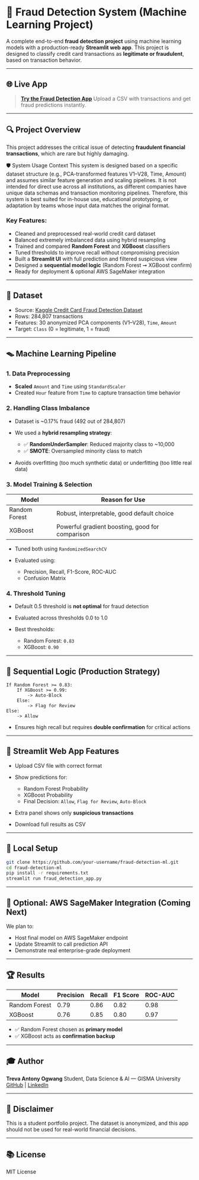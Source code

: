# 🚨 Fraud Detection System (Machine Learning Project)

A complete end-to-end **fraud detection project** using machine learning models with a production-ready **Streamlit web app**. This project is designed to classify credit card transactions as **legitimate or fraudulent**, based on transaction behavior.

---

## 🌐 Live App

> **[Try the Fraud Detection App]([https://your-app-link.streamlit.app](https://shikafraud.streamlit.app/))**
> Upload a CSV with transactions and get fraud predictions instantly.

---

## 🔍 Project Overview

This project addresses the critical issue of detecting **fraudulent financial transactions**, which are rare but highly damaging.

🛡️ System Usage Context
This system is designed based on a specific dataset structure (e.g., PCA-transformed features V1–V28, Time, Amount) and assumes similar feature generation and scaling pipelines.
It is not intended for direct use across all institutions, as different companies have unique data schemas and transaction monitoring pipelines.
Therefore, this system is best suited for in-house use, educational prototyping, or adaptation by teams whose input data matches the original format.

### Key Features:

* Cleaned and preprocessed real-world credit card dataset
* Balanced extremely imbalanced data using hybrid resampling
* Trained and compared **Random Forest** and **XGBoost** classifiers
* Tuned thresholds to improve recall without compromising precision
* Built a **Streamlit UI** with full prediction and filtered suspicious view
* Designed a **sequential model logic** (Random Forest ➞ XGBoost confirm)
* Ready for deployment & optional AWS SageMaker integration

---

## 📂 Dataset

* Source: [Kaggle Credit Card Fraud Detection Dataset](https://www.kaggle.com/mlg-ulb/creditcardfraud)
* Rows: 284,807 transactions
* Features: 30 anonymized PCA components (V1–V28), `Time`, `Amount`
* Target: `Class` (0 = legitimate, 1 = fraud)

---

## 🪤 Machine Learning Pipeline

### 1. Data Preprocessing

* **Scaled** `Amount` and `Time` using `StandardScaler`
* Created `Hour` feature from `Time` to capture transaction time behavior

### 2. Handling Class Imbalance

* Dataset is \~0.17% fraud (492 out of 284,807)
* We used a **hybrid resampling strategy**:

  * ✅ **RandomUnderSampler**: Reduced majority class to \~10,000
  * ✅ **SMOTE**: Oversampled minority class to match
* Avoids overfitting (too much synthetic data) or underfitting (too little real data)

### 3. Model Training & Selection

| Model         | Reason for Use                                  |
| ------------- | ----------------------------------------------- |
| Random Forest | Robust, interpretable, good default choice      |
| XGBoost       | Powerful gradient boosting, good for comparison |

* Tuned both using `RandomizedSearchCV`
* Evaluated using:

  * Precision, Recall, F1-Score, ROC-AUC
  * Confusion Matrix

### 4. Threshold Tuning

* Default 0.5 threshold is **not optimal** for fraud detection
* Evaluated across thresholds 0.0 to 1.0
* Best thresholds:

  * Random Forest: `0.83`
  * XGBoost: `0.90`

---

## 🚀 Sequential Logic (Production Strategy)

```text
If Random Forest >= 0.83:
    If XGBoost >= 0.99:
        -> Auto-Block
    Else:
        -> Flag for Review
Else:
    -> Allow
```

* Ensures high recall but requires **double confirmation** for critical actions

---

## 🎨 Streamlit Web App Features

* Upload CSV file with correct format
* Show predictions for:

  * Random Forest Probability
  * XGBoost Probability
  * Final Decision: `Allow`, `Flag for Review`, `Auto-Block`
* Extra panel shows only **suspicious transactions**
* Download full results as CSV

---

## 🔧 Local Setup

```bash
git clone https://github.com/your-username/fraud-detection-ml.git
cd fraud-detection-ml
pip install -r requirements.txt
streamlit run fraud_detection_app.py
```

---

## 🛌 Optional: AWS SageMaker Integration (Coming Next)

We plan to:

* Host final model on AWS SageMaker endpoint
* Update Streamlit to call prediction API
* Demonstrate real enterprise-grade deployment

---

## 🏆 Results

| Model         | Precision | Recall | F1 Score | ROC-AUC |
| ------------- | --------- | ------ | -------- | ------- |
| Random Forest | 0.79      | 0.86   | 0.82     | 0.98    |
| XGBoost       | 0.76      | 0.85   | 0.80     | 0.97    |

* ✅ Random Forest chosen as **primary model**
* ✅ XGBoost acts as **confirmation backup**

---

## 🎓 Author

**Treva Antony Ogwang**
Student, Data Science & AI — GISMA University
[GitHub](https://github.com/Begge10850) | [LinkedIn](https://www.linkedin.com/in/treva-ogwang-87235626b/)

---

## 🚩 Disclaimer

This is a student portfolio project. The dataset is anonymized, and this app should not be used for real-world financial decisions.

---

## 📚 License

MIT License
